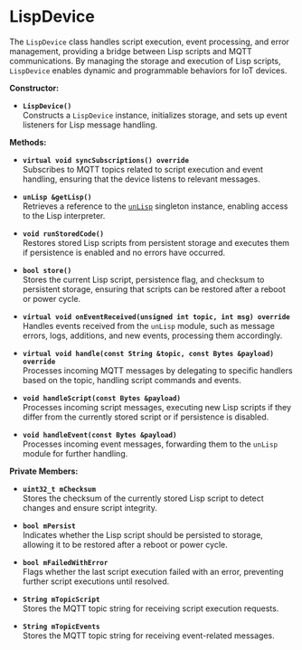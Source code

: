 # LispDevice

The `LispDevice` class handles script execution, event processing, and error management, providing a bridge between Lisp scripts and MQTT communications. By managing the storage and execution of Lisp scripts, `LispDevice` enables dynamic and programmable behaviors for IoT devices.

**Constructor:**

* **`LispDevice()`**\
  Constructs a `LispDevice` instance, initializes storage, and sets up event listeners for Lisp message handling.

**Methods:**

* **`virtual void syncSubscriptions() override`**\
  Subscribes to MQTT topics related to script execution and event handling, ensuring that the device listens to relevant messages.

* **`unLisp &getLisp()`**\
  Retrieves a reference to the [`unLisp`](lispwrapper/unlisp.md) singleton instance, enabling access to the Lisp interpreter.

* **`void runStoredCode()`**\
  Restores stored Lisp scripts from persistent storage and executes them if persistence is enabled and no errors have occurred.

* **`bool store()`**\
  Stores the current Lisp script, persistence flag, and checksum to persistent storage, ensuring that scripts can be restored after a reboot or power cycle.

* **`virtual void onEventReceived(unsigned int topic, int msg) override`**\
  Handles events received from the `unLisp` module, such as message errors, logs, additions, and new events, processing them accordingly.

* **`virtual void handle(const String &topic, const Bytes &payload) override`**\
  Processes incoming MQTT messages by delegating to specific handlers based on the topic, handling script commands and events.

* **`void handleScript(const Bytes &payload)`**\
  Processes incoming script messages, executing new Lisp scripts if they differ from the currently stored script or if persistence is disabled.

* **`void handleEvent(const Bytes &payload)`**\
  Processes incoming event messages, forwarding them to the `unLisp` module for further handling.

**Private Members:**

* **`uint32_t mChecksum`**\
  Stores the checksum of the currently stored Lisp script to detect changes and ensure script integrity.

* **`bool mPersist`**\
  Indicates whether the Lisp script should be persisted to storage, allowing it to be restored after a reboot or power cycle.

* **`bool mFailedWithError`**\
  Flags whether the last script execution failed with an error, preventing further script executions until resolved.

* **`String mTopicScript`**\
  Stores the MQTT topic string for receiving script execution requests.

* **`String mTopicEvents`**\
  Stores the MQTT topic string for receiving event-related messages.
